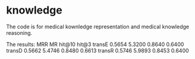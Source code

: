 # knowledge
The code is for medical kownledge representation and medical knowledge reasoning.

The results:
	      MRR	    MR	    hit@10	hit@3
transE	0.5654	5.3200	0.8640	0.6400
transD	0.5662	5.4746	0.8480	0.6613
transR	0.5746	5.9893	0.8453	0.6400
